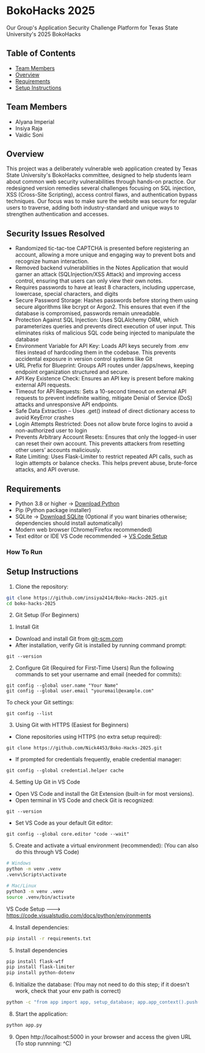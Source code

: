 # BokoHacks 2025
Our Group's Application Security Challenge Platform for Texas State University's 2025 BokoHacks


## Table of Contents  
- [Team Members](#team-members)  
- [Overview](#overview)  
- [Requirements](#requirements)  
- [Setup Instructions](#setup-instructions)  


## Team Members
- Alyana Imperial
- Insiya Raja
- Vaidic Soni


## Overview 
This project was a deliberately vulnerable web application created by Texas State University's BokoHacks committee, designed to help students learn about common web security vulnerabilities through hands-on practice. Our redesigned version remedies several challenges focusing on SQL injection, XSS (Cross-Site Scripting), access control flaws, and authentication bypass techniques. Our focus was to make sure the website was secure for regular users to traverse, adding both industry-standard and unique ways to strengthen authentication and accesses.

## Security Issues Resolved
- Randomized tic-tac-toe CAPTCHA is presented before registering an account, allowing a more unique and engaging way to prevent bots and recognize human interaction.
- Removed backend vulnerabilities in the Notes Application that would garner an attack (SQLInjection/XSS Attack) and improving access control, ensuring that users can only view their own notes. 
- Requires passwords to have at least 8 characters, including uppercase, lowercase, special characters, and digits
- Secure Password Storage: Hashes passwords before storing them using secure algorithms like bcrypt or Argon2. This ensures that even if the database is compromised, passwords remain unreadable.
- Protection Against SQL Injection: Uses SQLAlchemy ORM, which parameterizes queries and prevents direct execution of user input. This eliminates risks of malicious SQL code being injected to manipulate the database
- Environment Variable for API Key: Loads API keys securely from .env files instead of hardcoding them in the codebase. This prevents accidental exposure in version control systems like Git
- URL Prefix for Blueprint: Groups API routes under /apps/news, keeping endpoint organization structured and secure.
- API Key Existence Check: Ensures an API key is present before making external API requests.
- Timeout for API Requests: Sets a 10-second timeout on external API requests to prevent indefinite waiting, mitigate Denial of Service (DoS) attacks and unresponsive API endpoints.
- Safe Data Extraction – Uses .get() instead of direct dictionary access to avoid KeyError crashes
- Login Attempts Restricted: Does not allow brute force logins to avoid a non-authorized user to login
- Prevents Arbitrary Account Resets: Ensures that only the logged-in user can reset their own account. This prevents attackers from resetting other users’ accounts maliciously. 
- Rate Limiting: Uses Flask-Limiter to restrict repeated API calls, such as login attempts or balance checks. This helps prevent abuse, brute-force attacks, and API overuse.



## Requirements
- Python 3.8 or higher → [Download Python](https://www.python.org/downloads/)
- Pip (Python package installer)
- SQLite → [Download SQLite](https://www.sqlite.org/download.html) (Optional if you want binaries otherwise; dependencies should install automatically)
- Modern web browser (Chrome/Firefox recommended)
- Text editor or IDE VS Code recommended → [VS Code Setup](https://code.visualstudio.com/docs/python/environments)

### How To Run ###

## Setup Instructions
1. Clone the repository:
```bash
git clone https://github.com/insiya2414/Boko-Hacks-2025.git
cd boko-hacks-2025
```
2. Git Setup (For Beginners)

1) Install Git
- Download and install Git from [git-scm.com](https://git-scm.com/downloads)
- After installation, verify Git is installed by running command prompt:
```
git --version
```
2) Configure Git (Required for First-Time Users)
Run the following commands to set your username and email (needed for commits):
```
git config --global user.name "Your Name"
git config --global user.email "youremail@example.com"
```
To check your Git settings:
```
git config --list
```
3) Using Git with HTTPS (Easiest for Beginners)
- Clone repositories using HTTPS (no extra setup required):
```
git clone https://github.com/Nick4453/Boko-Hacks-2025.git
```
- If prompted for credentials frequently, enable credential manager:
```
git config --global credential.helper cache
```
4) Setting Up Git in VS Code
- Open VS Code and install the Git Extension (built-in for most versions).
- Open terminal in VS Code and check Git is recognized:
```
git --version
```
- Set VS Code as your default Git editor:
```
git config --global core.editor "code --wait"
```

5) Create and activate a virtual environment (recommended): (You can also do this through VS Code)
```bash
# Windows
python -m venv .venv
.venv\Scripts\activate

# Mac/Linux
python3 -m venv .venv
source .venv/bin/activate
```
VS Code Setup ---> https://code.visualstudio.com/docs/python/environments

4. Install dependencies:
```bash
pip install -r requirements.txt
```
5. Install dependencies
```bash
pip install flask-wtf
pip install flask-limiter
pip install python-dotenv
```
6. Initialize the database: (You may not need to do this step; if it doesn't work, check that your env path is correct)
```bash
python -c "from app import app, setup_database; app.app_context().push(); setup_database()"
```

8. Start the application: 
```bash
python app.py
```

9. Open http://localhost:5000 in your browser and access the given URL (To stop runnning: ^C)



